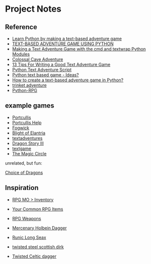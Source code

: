 Project Notes
=============

Reference
---------

* [Learn Python by making a text-based adventure game](https://coding-grace-guide.readthedocs.io/en/latest/guide/lessonplans/beginners-python-text-based-adventure.html)
* [TEXT-BASED ADVENTURE GAME USING PYTHON](https://cppsecrets.com/users/5617971101051071011161151049711410997484852494964103109971051084699111109/Text-based-Adventure-Game-using-Python.php)
* [Making a Text Adventure Game with the cmd and textwrap Python Modules](https://inventwithpython.com/blog/2014/12/11/making-a-text-adventure-game-with-the-cmd-and-textwrap-python-modules/)
* [Colossal Cave Adventure](https://en.wikipedia.org/wiki/Colossal_Cave_Adventure)
* [13 Tips For Writing a Good Text Adventure Game](https://www.davidepesce.com/2020/02/26/13-tips-for-writing-a-good-text-adventure-game/)
* [Python Text Adventure Script](https://codingtoolsandresources.blogspot.com/2019/01/python-text-adventure-script.html)
* [Python text based game - Ideas?](https://www.daniweb.com/programming/software-development/threads/423125/python-text-based-game-ideas)
* [How to create a text-based adventure game in Python?](https://www.askpython.com/python/text-based-adventure-game)
* [trinket adventure](https://trinket.io/python/e5a03e7cbc)
* [Python-RPG](https://github.com/FlorianLeChat/Python-RPG)



example games
-------------

* [Portcullis](https://media.textadventures.co.uk/games/WqnTZlbAy0KTtqjoH5l-Lg/index.html)
* [Portcullis Help](https://media.textadventures.co.uk/games/WqnTZlbAy0KTtqjoH5l-Lg/porhelp.html)
* [Fogwick](https://playfic.com/games/JeneLandsquid/fogwick)
* [Blight of Elantria](http://play2.textadventures.co.uk/Play.aspx?id=oipb_nhu8esmxdrryqfz2a)
* [textadventures](https://textadventures.co.uk/games/tag/fantasy)
* [Dragon Story III](http://play2.textadventures.co.uk/Play.aspx?id=rrepqgh8w02htemhxyh5vq)
* [textgame](https://github.com/davekch/textgame/blob/master/example.py)
* [The Magic Circle](https://playfic.com/games/patcrosmun/the-magic-circle)

unrelated, but fun:

[Choice of Dragons](https://www.choiceofgames.com/dragon/)

Inspiration
-----------

* [RPG MO > Inventory](https://rpg-mo.fandom.com/wiki/Inventory)
* [Your Common RPG Items](https://www.rpgmakercentral.com/topic/18955-your-common-rpg-items/)
* [RPG Weapons](https://driftwood.tripod.com/rpg/weapons.html)


* [Mercenary Holbein Dagger](https://www.reliks.com/functional-daggers/mercenary-holbein-dagger/)
* [Runic Long Seax](https://www.reliks.com/functional-daggers/runic-long-seax/)
* [twisted steel scottish dirk](https://www.budk.com/Twisted-Steel-Scottish-Dirk-Knife-14912)
* [Twisted Celtic dagger](https://www.budk.com/Twisted-Celtic-Dagger-With-Sheath-%E2%80%93-Stainless-Stee-43360)
